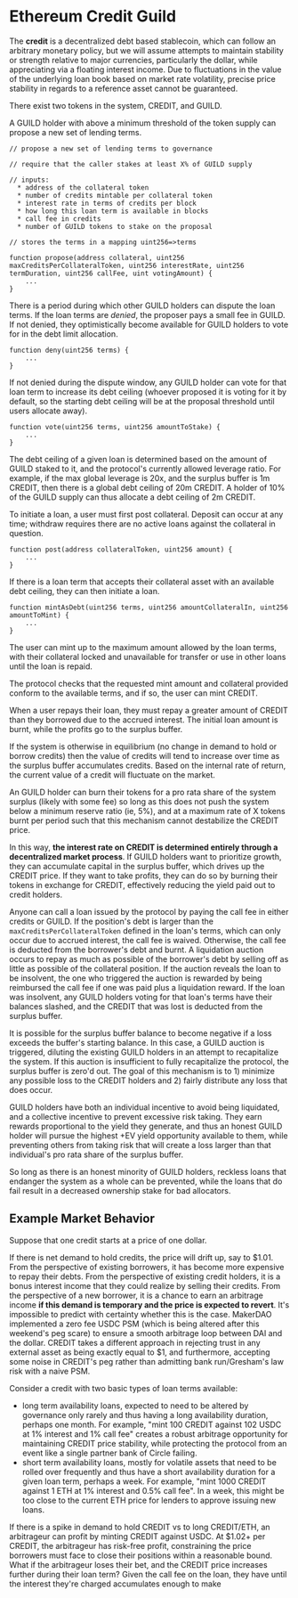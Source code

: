 # Ethereum Credit Guild

The **credit** is a decentralized debt based stablecoin, which can follow an arbitrary monetary policy, but we will assume attempts to maintain stability or strength relative to major currencies, particularly the dollar, while appreciating via a floating interest income. Due to fluctuations in the value of the underlying loan book based on market rate volatility, precise price stability in regards to a reference asset cannot be guaranteed.

There exist two tokens in the system, CREDIT, and GUILD.

A GUILD holder with above a minimum threshold of the token supply can propose a new set of lending terms.

```
// propose a new set of lending terms to governance

// require that the caller stakes at least X% of GUILD supply

// inputs:
  * address of the collateral token
  * number of credits mintable per collateral token
  * interest rate in terms of credits per block
  * how long this loan term is available in blocks
  * call fee in credits
  * number of GUILD tokens to stake on the proposal

// stores the terms in a mapping uint256=>terms

function propose(address collateral, uint256 maxCreditsPerCollateralToken, uint256 interestRate, uint256 termDuration, uint256 callFee, uint votingAmount) {
    ...
}
```

There is a period during which other GUILD holders can dispute the loan terms. If the loan terms are *denied*, the proposer pays a small fee in GUILD. If not denied, they optimistically become available for GUILD holders to vote for in the debt limit allocation.

```
function deny(uint256 terms) {
    ...
}
```

If not denied during the dispute window, any GUILD holder can vote for that loan term to increase its debt ceiling (whoever proposed it is voting for it by default, so the starting debt ceiling will be at the proposal threshold until users allocate away).

```
function vote(uint256 terms, uint256 amountToStake) {
    ...
}
```

The debt ceiling of a given loan is determined based on the amount of GUILD staked to it, and the protocol's currently allowed leverage ratio. For example, if the max global leverage is 20x, and the surplus buffer is 1m CREDIT, then there is a global debt ceiling of 20m CREDIT. A holder of 10% of the GUILD supply can thus allocate a debt ceiling of 2m CREDIT.

To initiate a loan, a user must first post collateral. Deposit can occur at any time; withdraw requires there are no active loans against the collateral in question.

```
function post(address collateralToken, uint256 amount) {
    ...
}
```

If there is a loan term that accepts their collateral asset with an available debt ceiling, they can then initiate a loan.

```
function mintAsDebt(uint256 terms, uint256 amountCollateralIn, uint256 amountToMint) {
    ...
}
```

The user can mint up to the maximum amount allowed by the loan terms, with their collateral locked and unavailable for transfer or use in other loans until the loan is repaid.

The protocol checks that the requested mint amount and collateral provided conform to the available terms, and if so, the user can mint CREDIT.

When a user repays their loan, they must repay a greater amount of CREDIT than they borrowed due to the accrued interest. The initial loan amount is burnt, while the profits go to the surplus buffer.

If the system is otherwise in equilibrium (no change in demand to hold or borrow credits) then the value of credits will tend to increase over time as the surplus buffer accumulates credits. Based on the internal rate of return, the current value of a credit will fluctuate on the market.

An GUILD holder can burn their tokens for a pro rata share of the system surplus (likely with some fee) so long as this does not push the system below a minimum reserve ratio (ie, 5%), and at a maximum rate of X tokens burnt per period such that this mechanism cannot destabilize the CREDIT price.

In this way, **the interest rate on CREDIT is determined entirely through a decentralized market process**. If GUILD holders want to prioritize growth, they can accumulate capital in the surplus buffer, which drives up the CREDIT price. If they want to take profits, they can do so by burning their tokens in exchange for CREDIT, effectively reducing the yield paid out to credit holders.

Anyone can call a loan issued by the protocol by paying the call fee in either credits or GUILD. If the position's debt is larger than the `maxCreditsPerCollateralToken` defined in the loan's terms, which can only occur due to accrued interest, the call fee is waived. Otherwise, the call fee is deducted from the borrower's debt and burnt. A liquidation auction occurs to repay as much as possible of the borrower's debt by selling off as little as possible of the collateral position. If the auction reveals the loan to be insolvent, the one who triggered the auction is rewarded by being reimbursed the call fee if one was paid plus a liquidation reward. If the loan was insolvent, any GUILD holders voting for that loan's terms have their balances slashed, and the CREDIT that was lost is deducted from the surplus buffer.

It is possible for the surplus buffer balance to become negative if a loss exceeds the buffer's starting balance. In this case, a GUILD auction is triggered, diluting the existing GUILD holders in an attempt to recapitalize the system. If this auction is insufficient to fully recapitalize the protocol, the surplus buffer is zero'd out. The goal of this mechanism is to 1) minimize any possible loss to the CREDIT holders and 2) fairly distribute any loss that does occur.

GUILD holders have both an individual incentive to avoid being liquidated, and a collective incentive to prevent excessive risk taking. They earn rewards proportional to the yield they generate, and thus an honest GUILD holder will pursue the highest +EV yield opportunity available to them, while preventing others from taking risk that will create a loss larger than that individual's pro rata share of the surplus buffer.

So long as there is an honest minority of GUILD holders, reckless loans that endanger the system as a whole can be prevented, while the loans that do fail result in a decreased ownership stake for bad allocators.




## Example Market Behavior

Suppose that one credit starts at a price of one dollar.

If there is net demand to hold credits, the price will drift up, say to $1.01. From the perspective of existing borrowers, it has become more expensive to repay their debts. From the perspective of existing credit holders, it is a bonus interest income that they could realize by selling their credits. From the perspective of a new borrower, it is a chance to earn an arbitrage income **if this demand is temporary and the price is expected to revert**. It's impossible to predict with certainty whether this is the case. MakerDAO implemented a zero fee USDC PSM (which is being altered after this weekend's peg scare) to ensure a smooth arbitrage loop between DAI and the dollar. CREDIT takes a different approach in rejecting trust in any external asset as being exactly equal to $1, and furthermore, accepting some noise in CREDIT's peg rather than admitting bank run/Gresham's law risk with a naive PSM.

Consider a credit with two basic types of loan terms available:

- long term availability loans, expected to need to be altered by governance only rarely and thus having a long availability duration, perhaps one month. For example, "mint 100 CREDIT against 102 USDC at 1% interest and 1% call fee" creates a robust arbitrage opportunity for maintaining CREDIT price stability, while protecting the protocol from an event like a single partner bank of Circle failing.
- short term availability loans, mostly for volatile assets that need to be rolled over frequently and thus have a short availability duration for a given loan term, perhaps a week. For example, "mint 1000 CREDIT against 1 ETH at 1% interest and 0.5% call fee". In a week, this might be too close to the current ETH price for lenders to approve issuing new loans.

If there is a spike in demand to hold CREDIT vs to long CREDIT/ETH, an arbitrageur can profit by minting CREDIT against USDC. At $1.02+ per CREDIT, the arbitrageur has risk-free profit, constraining the price borrowers must face to close their positions within a reasonable bound. What if the arbitrageur loses their bet, and the CREDIT price increases further during their loan term? Given the call fee on the loan, they have until the interest they're charged accumulates enough to make 